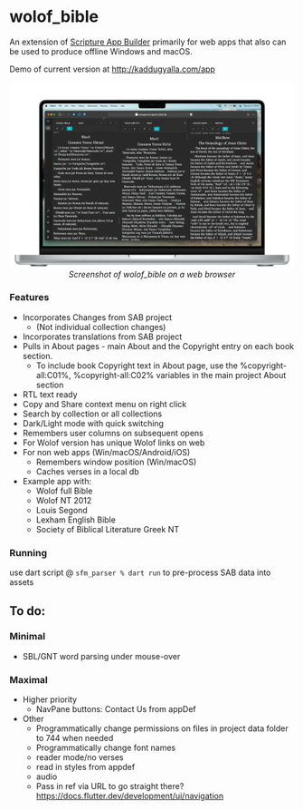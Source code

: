 # wolof_bible

An extension of [Scripture App Builder](https://software.sil.org/scriptureappbuilder/) primarily for web apps that also can be used to produce offline Windows and macOS.

Demo of current version at http://kaddugyalla.com/app

<p align="center">
  <img src="https://github.com/ngaretou/wolof_bible/blob/main/screenshot.png">
  <br>
  <i>Screenshot of wolof_bible on a web browser</i>
</p>


### Features
- Incorporates Changes from SAB project
  - (Not individual collection changes)
- Incorporates translations from SAB project
- Pulls in About pages - main About and the Copyright entry on each book section. 
  - To include book Copyright text in About page, use the %copyright-all:C01%, %copyright-all:C02% variables in the main project About section
- RTL text ready 
- Copy and Share context menu on right click
- Search by collection or all collections
- Dark/Light mode with quick switching
- Remembers user columns on subsequent opens
- For Wolof version has unique Wolof links on web
- For non web apps (Win/macOS/Android/iOS)
  - Remembers window position (Win/macOS)
  - Caches verses in a local db
- Example app with: 
  - Wolof full Bible
  - Wolof NT 2012
  <!-- - Wolof Ajami (Arabic script) full Bible -->
  - Louis Segond
  - Lexham English Bible
  - Society of Biblical Literature Greek NT

### Running
use dart script @ `sfm_parser % dart run`
to pre-process SAB data into assets

## To do:
### Minimal
- SBL/GNT word parsing under mouse-over

### Maximal
- Higher priority
  - NavPane buttons: Contact Us from appDef
- Other
  - Programmatically change permissions on files in project data folder to 744 when needed
  - Programmatically change font names
  - reader mode/no verses
  - read in styles from appdef
  - audio
  - Pass in ref via URL to go straight there? https://docs.flutter.dev/development/ui/navigation 
